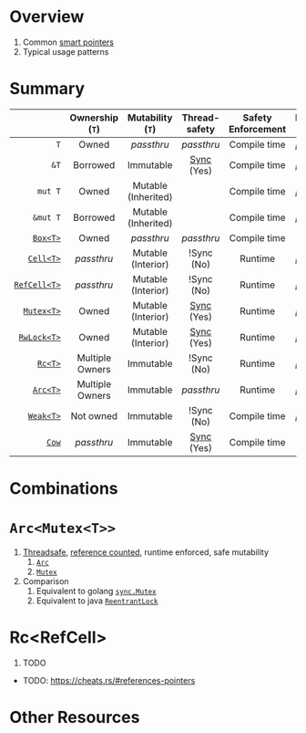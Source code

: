 # Overview
1. Common [smart pointers](https://doc.rust-lang.org/book/ch15-00-smart-pointers.html)
1. Typical usage patterns

# Summary
|              | Ownership (`T`) |      Mutability (`T`)    | Thread-safety | Safety Enforcement | Location (`T`) |   Send   |
|---:|:---:|:---:|:---:|:---:|:---:|:---:|
|          `T` | Owned                                                   | *passthru*              | *passthru*                 | Compile time  | *passthru*    | *passthru* |
|         `&T` | Borrowed                                                |  Immutable              | [Sync](https://doc.rust-lang.org/std/marker/trait.Sync.html) (Yes)   | Compile time | *passthru* | *passthru* |
|      `mut T` | Owned                                                   | Mutable<br/>(Inherited) |                            | Compile time  | *passthru*    | *passthru*      |
|     `&mut T` | Borrowed                                                | Mutable<br/>(Inherited) |                            | Compile time  | *passthru*    | ?*passthru*?     |
|     [`Box<T>`](https://doc.rust-lang.org/std/boxed/struct.Box.html)    | Owned                   | *passthru*                 | *passthru*    | Compile time  | Heap | *passthru* |
|    [`Cell<T>`](https://doc.rust-lang.org/std/cell/struct.Cell.html)    | *passthru*              |  Mutable<br/>(Interior)    | !Sync (No)    | Runtime       | *passthru* |      *passthru*      |
| [`RefCell<T>`](https://doc.rust-lang.org/std/cell/struct.RefCell.html) | *passthru*              |  Mutable<br/>(Interior)    | !Sync (No)    | Runtime       | *passthru* |      *passthru*      |
|   [`Mutex<T>`](https://doc.rust-lang.org/std/sync/struct.Mutex.html)   | Owned                   |  Mutable<br/>(Interior)    | [Sync](https://doc.rust-lang.org/std/marker/trait.Sync.html) (Yes)    | Runtime | *passthru* | Yes |
|  [`RwLock<T>`](https://doc.rust-lang.org/std/sync/struct.RwLock.html)  | Owned                   |  Mutable<br/>(Interior)    | [Sync](https://doc.rust-lang.org/std/marker/trait.Sync.html) (Yes)    | Runtime | *passthru* |      *passthru*      |
|      [`Rc<T>`](https://doc.rust-lang.org/std/rc/struct.Rc.html)        | Multiple Owners         | Immutable                  | !Sync (No)    | Runtime       | *passthru* | No |
|     [`Arc<T>`](https://doc.rust-lang.org/std/sync/struct.Arc.html)     | Multiple Owners         | Immutable                  | *passthru*    | Runtime       | *passthru* | *passthru* |
|    [`Weak<T>`](https://doc.rust-lang.org/std/rc/struct.Weak.html)      | Not owned               | Immutable                  | !Sync (No)    | Compile time  | *passthru* | No |
|        [`Cow`](https://doc.rust-lang.org/std/borrow/enum.Cow.html)     | *passthru*              | Immutable                  | [Sync](https://doc.rust-lang.org/std/marker/trait.Sync.html) (Yes)   | Compile time |                | *passthru* |

# Combinations
# `Arc<Mutex<T>>`
1. [Threadsafe](https://doc.rust-lang.org/std/sync/struct.Arc.html#thread-safety), [reference counted](https://en.wikipedia.org/wiki/Reference_counting), runtime enforced, safe mutability
    1. [`Arc`](https://doc.rust-lang.org/std/sync/struct.Arc.html)
    1. [`Mutex`](https://doc.rust-lang.org/std/sync/struct.Mutex.html)
1. Comparison
    1. Equivalent to golang [`sync.Mutex`](https://pkg.go.dev/sync#Mutex)
    1. Equivalent to java [`ReentrantLock`](https://docs.oracle.com/en/java/javase/18/docs/api/java.base/java/util/concurrent/locks/ReentrantLock.html)

# Rc<RefCell<T>>
1. TODO


- TODO: https://cheats.rs/#references-pointers

# Other Resources
